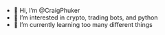 - 👋 Hi, I’m @CraigPhuker
- 👀 I’m interested in crypto, trading bots, and python
- 🌱 I’m currently learning too many different things

<!---
CraigPhuker/CraigPhuker is a ✨ special ✨ repository because its `README.md` (this file) appears on your GitHub profile.
You can click the Preview link to take a look at your changes.
--->
